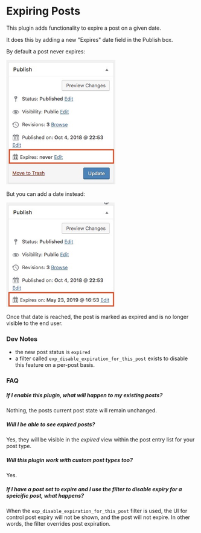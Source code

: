 # Expiring Posts
This plugin adds functionality to expire a post on a given date.

It does this by adding a new "Expires" date field in the Publish box. 

By default a post never expires:

![Default expiry state](screenshot-1.jpg)

But you can add a date instead:

![Expiry set](screenshot-2.jpg)

Once that date is reached, the post is marked as expired and is no longer visible to the end user.

### Dev Notes
* the new post status is `expired`
* a filter called `exp_disable_expiration_for_this_post` exists to disable this feature on a per-post basis.

### FAQ
##### If I enable this plugin, what will happen to my existing posts?
Nothing, the posts current post state will remain unchanged.

##### Will I be able to see expired posts?
Yes, they will be visible in the _expired_ view within the post entry list for your post type.

##### Will this plugin work with custom post types too?
Yes.

##### If I have a post set to expire and I use the filter to disable expiry for a speicific post, what happens?
When the `exp_disable_expiration_for_this_post` filter is used, the UI for control post expiry will not be shown, and the post will not expire. In other words, the filter overrides post expiration.
